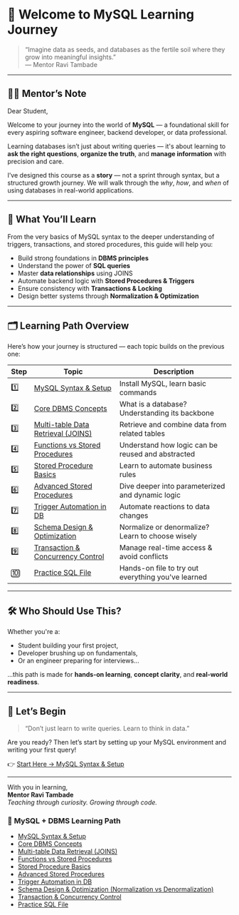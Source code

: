 # 🌱 Welcome to MySQL Learning Journey

> “Imagine data as seeds, and databases as the fertile soil where they grow into meaningful insights.”  
> — Mentor Ravi Tambade

---

## 👨‍🏫 Mentor’s Note

Dear Student,

Welcome to your journey into the world of **MySQL** — a foundational skill for every aspiring software engineer, backend developer, or data professional.

Learning databases isn’t just about writing queries — it's about learning to **ask the right questions**, **organize the truth**, and **manage information** with precision and care.

I’ve designed this course as a **story** — not a sprint through syntax, but a structured growth journey. We will walk through the *why*, *how*, and *when* of using databases in real-world applications.

---

## 🧭 What You’ll Learn

From the very basics of MySQL syntax to the deeper understanding of triggers, transactions, and stored procedures, this guide will help you:

- Build strong foundations in **DBMS principles**
- Understand the power of **SQL queries**
- Master **data relationships** using JOINS
- Automate backend logic with **Stored Procedures & Triggers**
- Ensure consistency with **Transactions & Locking**
- Design better systems through **Normalization & Optimization**

---

## 🗂️ Learning Path Overview

Here’s how your journey is structured — each topic builds on the previous one:

| Step | Topic | Description |
|------|-------|-------------|
| 1️⃣ | [MySQL Syntax & Setup](notes/mysqllearning.md) | Install MySQL, learn basic commands |
| 2️⃣ | [Core DBMS Concepts](notes/dbms.md) | What is a database? Understanding its backbone |
| 3️⃣ | [Multi-table Data Retrieval (JOINS)](notes/joins.md) | Retrieve and combine data from related tables |
| 4️⃣ | [Functions vs Stored Procedures](notes/functionsvsstoredproc.md) | Understand how logic can be reused and abstracted |
| 5️⃣ | [Stored Procedure Basics](notes/storedprocedure.md) | Learn to automate business rules |
| 6️⃣ | [Advanced Stored Procedures](notes/storedprocedure_1.md) | Dive deeper into parameterized and dynamic logic |
| 7️⃣ | [Trigger Automation in DB](notes/triggers.md) | Automate reactions to data changes |
| 8️⃣ | [Schema Design & Optimization](notes/normalizationdenormalizaiton.md) | Normalize or denormalize? Learn to choose wisely |
| 9️⃣ | [Transaction & Concurrency Control](notes/pesimisticoptimistic.md) | Manage real-time access & avoid conflicts |
| 🔟 | [Practice SQL File](notes/test.sql) | Hands-on file to try out everything you've learned |

---

## 🛠️ Who Should Use This?

Whether you're a:

- Student building your first project,
- Developer brushing up on fundamentals,
- Or an engineer preparing for interviews...

...this path is made for **hands-on learning**, **concept clarity**, and **real-world readiness**.

---

## 🚀 Let’s Begin

> “Don’t just learn to write queries. Learn to think in data.”

Are you ready? Then let’s start by setting up your MySQL environment and writing your first query!

👉 [Start Here → MySQL Syntax & Setup](notes/mysqllearning.md)

---

With you in learning,  
**Mentor Ravi Tambade**  
_Teaching through curiosity. Growing through code._



### 📘 **MySQL + DBMS Learning Path**

* <a href="https://github.com/RaviTambade/Mysql/blob/main/notes/mysqllearning.md">MySQL Syntax & Setup</a>
* <a href="https://github.com/RaviTambade/Mysql/blob/main/notes/dbms.md">Core DBMS Concepts</a>
* <a href="https://github.com/RaviTambade/Mysql/blob/main/notes/joins.md">Multi-table Data Retrieval (JOINS)</a>
* <a href="https://github.com/RaviTambade/Mysql/blob/main/notes/functionsvsstoredproc.md">Functions vs Stored Procedures</a>
* <a href="https://github.com/RaviTambade/Mysql/blob/main/notes/storedprocedure.md">Stored Procedure Basics</a>
* <a href="https://github.com/RaviTambade/Mysql/blob/main/notes/storedprocedure_1.md">Advanced Stored Procedures</a>
* <a href="https://github.com/RaviTambade/Mysql/blob/main/notes/triggers.md">Trigger Automation in DB</a>
* <a href="https://github.com/RaviTambade/Mysql/blob/main/notes/normalizationdenormalizaiton.md">Schema Design & Optimization (Normalization vs Denormalization)</a>
* <a href="https://github.com/RaviTambade/Mysql/blob/main/notes/pesimisticoptimistic.md">Transaction & Concurrency Control</a>
* <a href="https://github.com/RaviTambade/Mysql/blob/main/notes/test.sql">Practice SQL File</a>


